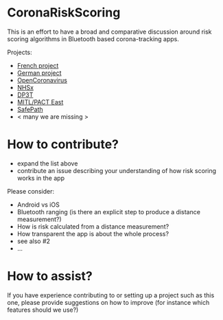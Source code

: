 # CoronaRiskScoring

This is an effort to have a broad and comparative discussion around risk scoring algorithms in Bluetooth based corona-tracking apps. 

Projects:
- [French project](https://gitlab.inria.fr/stopcovid19)
- [German project](https://github.com/corona-warn-app)
- [OpenCoronavirus](https://github.com/open-coronavirus)
- [NHSx](https://github.com/nhsx/)
- [DP3T](https://github.com/DP-3T/)
- [MITL/PACT East](https://github.com/mitll/)
- [SafePath](https://github.com/Path-Check)
- < many we are missing >


# How to contribute?

* expand the list above
* contribute an issue describing your understanding of how risk scoring works in the app

Please consider:
* Android vs iOS
* Bluetooth ranging (is there an explicit step to produce a distance measurement?)
* How is risk calculated from a distance measurement?
* How transparent the app is about the whole process?
* see also #2
* ...

# How to assist?
If you have experience contributing to or setting up a project such as this one, please provide suggestions on how to improve (for instance which features should we use?)
